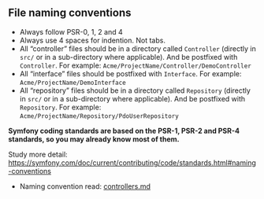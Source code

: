 
## File naming conventions

* Always follow PSR-0, 1, 2 and 4
* Always use 4 spaces for indention. Not tabs.
* All “controller” files should be in a directory called `Controller` (directly in `src/` or in a sub-directory where applicable). And be postfixed with `Controller`. For example: `Acme/ProjectName/Controller/DemoController`
* All “interface” files should be postfixed with `Interface`. For example: `Acme/ProjectName/DemoInterface`
* All “repository” files should be in a directory called `Repository` (directly in `src/` or in a sub-directory where applicable). And be postfixed with `Repository`. For example:
`Acme/ProjectName/Repository/PdoUserRepository`

**Symfony coding standards are based on the PSR-1, PSR-2 and PSR-4 standards, so you may already know most of them.**

Study more detail: https://symfony.com/doc/current/contributing/code/standards.html#naming-conventions

* Naming convention read:
[controllers.md]( https://github.com/linkorb/php-conventions/blob/master/controllers.md)
